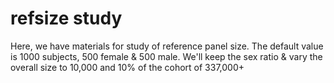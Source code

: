 # refsize study

Here, we have materials for study of reference panel size. 
The default value is 1000 subjects, 500 female & 500 male.
We'll keep the sex ratio & vary the overall size to 10,000 and 10% of the cohort of 337,000+

